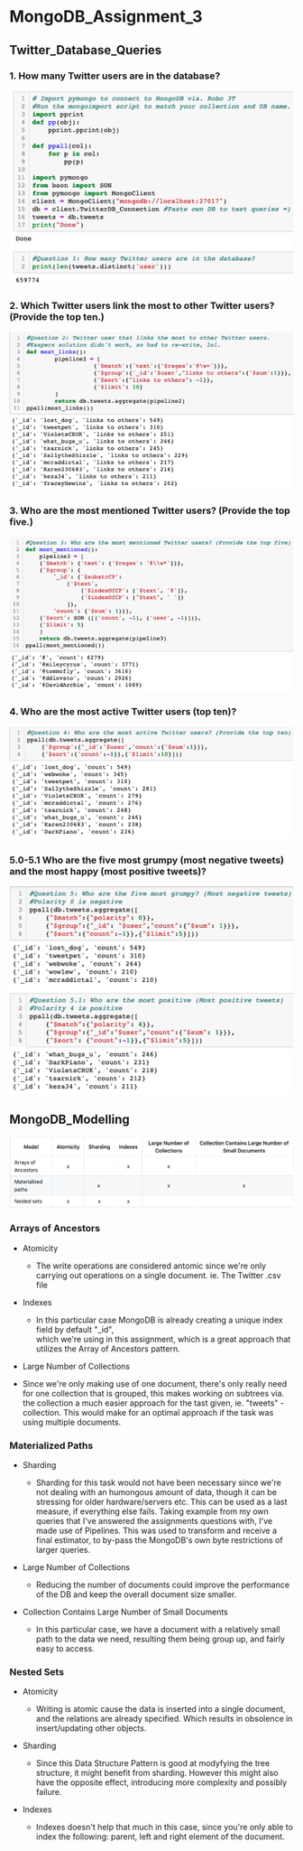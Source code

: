 # MongoDB_Assignment_3

## Twitter_Database_Queries

### 1. How many Twitter users are in the database?
![picture](https://github.com/cph-ap228/MongoDB_Assignment_3/blob/master/Queries/Question1.png)

### 2. Which Twitter users link the most to other Twitter users? (Provide the top ten.)
![picture](https://github.com/cph-ap228/MongoDB_Assignment_3/blob/master/Queries/Question2.png)

### 3. Who are the most mentioned Twitter users? (Provide the top five.)
![picture](https://github.com/cph-ap228/MongoDB_Assignment_3/blob/master/Queries/Question3.png)

### 4. Who are the most active Twitter users (top ten)?
![picture](https://github.com/cph-ap228/MongoDB_Assignment_3/blob/master/Queries/Question4.png)

### 5.0-5.1 Who are the five most grumpy (most negative tweets) and the most happy (most positive tweets)?
![picture](https://github.com/cph-ap228/MongoDB_Assignment_3/blob/master/Queries/Question5-5.1.png)

## MongoDB_Modelling

![picture](https://github.com/cph-ap228/MongoDB_Assignment_3/blob/master/Queries/Model.png)

### Arrays of Ancestors 
* Atomicity 
  * The write operations are considered antomic since we're only carrying out operations on a single document. 
ie. The Twitter .csv file 

* Indexes 
  * In this particular case MongoDB is already creating a unique index field by default "_id",  
  which we're using in this assignment, which is a great approach that utilizes the Array of Ancestors pattern. 

* Large Number of Collections 
 * Since we're only making use of one document, there's only really need for one collection that is grouped,
 this makes working on subtrees via. the collection a much easier approach for the tast given, ie. "tweets" - collection. 
 This would make for an optimal approach if the task was using multiple documents. 


### Materialized Paths 
* Sharding 
  * Sharding for this task would not have been necessary since we're not dealing with an humongous amount of data, though 
  it can be stressing for older hardware/servers etc. This can be used as a last measure, if everything else fails. 
  Taking example from my own queries that I've answered the assignments questions with, I've made use of Pipelines. 
  This was used to transform and receive a final estimator, to by-pass the MongoDB's own byte restrictions of larger queries.

* Large Number of Collections 
  *  Reducing the number of documents could improve the performance of the DB and keep the overall document size smaller. 

* Collection Contains Large Number of Small Documents
  * In this particular case, we have a document with a relatively small path to the data we need, resulting them being group up, 
  and fairly easy to access. 
  
### Nested Sets 
* Atomicity 
  * Writing is atomic cause the data is inserted into a single document, and the relations are already specified. 
  Which results in obsolence in insert/updating other objects. 
  
* Sharding 
  * Since this Data Structure Pattern is good at modyfying the tree structure, it might benefit from sharding. 
    However this might also have the opposite effect, introducing more complexity and possibly failure. 
    
* Indexes 
  * Indexes doesn't help that much in this case, since you're only able to index the following: parent, left and right element of the document. 
